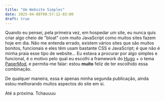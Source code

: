 ```yaml
---
title: "Um Website Simples"
date: 2025-04-08T08:57:12-03:00
draft: true
---
```


Quando eu pensei, pela primeira vez, em hospedar um site, eu nunca quis criar algo cheio de "bloat" com muito JavaScript como muitos sites fazem hoje em dia. Não me entenda errado, existem vários sites que são muitos bonitos, funcionais e eles têm usam bastante CSS e JavaScript; é que não é minha praia esse tipo de website... Eu estava a procurar por algo simples e funcional, é o motivo pelo qual eu escolhi a framework do [Hugo](https://github.com/gohugoio/hugo) + o tema [PaperMod](https://github.com/adityatelange/hugo-PaperMod), e permita-me falar: estou **muito** feliz de ter escolhido essa combinação.

De qualquer maneira, essa é apenas minha segunda publicação, ainda estou melhorando muitos aspectos do site em si. 

Até a próxima. Tchauuuu